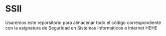 # SSII
 Usaremos este reporsitorio para almacenar todo el código correspondiente con la asignatura de Seguridad en Sistemas Informáticos e Internet
 HEHE
 
